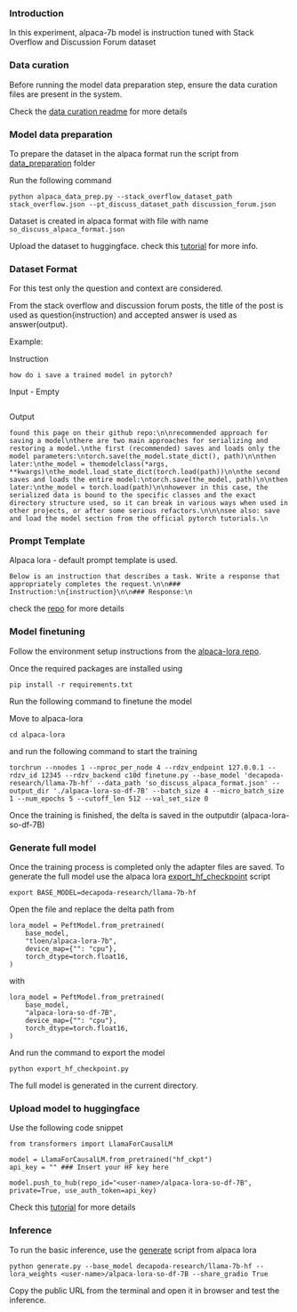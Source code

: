 ### Introduction

In this experiment, alpaca-7b model is instruction tuned with Stack Overflow and Discussion Forum dataset

### Data curation

Before running the model data preparation step, ensure the data curation files are present in the system.

Check the [data curation readme](../../data_curation/README.md) for more details

### Model data preparation

To prepare the dataset in the alpaca format run the script from [data_preparation](data_preparation/README.md) folder

Run the following command

```
python alpaca_data_prep.py --stack_overflow_dataset_path stack_overflow.json --pt_discuss_dataset_path discussion_forum.json
```

Dataset is created in alpaca format with file with name `so_discuss_alpaca_format.json`

Upload the dataset to huggingface. check this [tutorial](https://huggingface.co/docs/datasets/v1.16.0/upload_dataset.html) for more info.

### Dataset Format

For this test only the question and context are considered.

From the stack overflow and discussion forum posts, the title of the post is used as question(instruction) and accepted answer is used as answer(output).

Example:

Instruction

```
how do i save a trained model in pytorch?
``` 

Input - Empty
```

```

Output
```
found this page on their github repo:\n\nrecommended approach for saving a model\nthere are two main approaches for serializing and restoring a model.\nthe first (recommended) saves and loads only the model parameters:\ntorch.save(the_model.state_dict(), path)\n\nthen later:\nthe_model = themodelclass(*args, **kwargs)\nthe_model.load_state_dict(torch.load(path))\n\nthe second saves and loads the entire model:\ntorch.save(the_model, path)\n\nthen later:\nthe_model = torch.load(path)\n\nhowever in this case, the serialized data is bound to the specific classes and the exact directory structure used, so it can break in various ways when used in other projects, or after some serious refactors.\n\n\nsee also: save and load the model section from the official pytorch tutorials.\n
```

### Prompt Template

Alpaca lora - default prompt template is used.

```
Below is an instruction that describes a task. Write a response that appropriately completes the request.\n\n### Instruction:\n{instruction}\n\n### Response:\n
```

check the [repo](https://github.com/tloen/alpaca-lora/tree/main/templates) for more details


### Model finetuning

Follow the environment setup instructions from the [alpaca-lora repo](https://github.com/tloen/alpaca-lora.git).

Once the required packages are installed using 

```
pip install -r requirements.txt
```

Run the following command to finetune the model

Move to alpaca-lora

```
cd alpaca-lora
```

and run the following command to start the training

```
torchrun --nnodes 1 --nproc_per_node 4 --rdzv_endpoint 127.0.0.1 --rdzv_id 12345 --rdzv_backend c10d finetune.py --base_model 'decapoda-research/llama-7b-hf' --data_path 'so_discuss_alpaca_format.json' --output_dir './alpaca-lora-so-df-7B' --batch_size 4 --micro_batch_size 1 --num_epochs 5 --cutoff_len 512 --val_set_size 0
```

Once the training is finished, the delta is saved in the outputdir (alpaca-lora-so-df-7B)


### Generate full model

Once the training process is completed only the adapter files are saved. To generate the full model use the alpaca lora [export_hf_checkpoint](https://github.com/tloen/alpaca-lora/blob/main/export_hf_checkpoint.py) script

```
export BASE_MODEL=decapoda-research/llama-7b-hf 
```

Open the file and replace the delta path from
```
lora_model = PeftModel.from_pretrained(
    base_model,
    "tloen/alpaca-lora-7b",
    device_map={"": "cpu"},
    torch_dtype=torch.float16,
)
```

with 
```
lora_model = PeftModel.from_pretrained(
    base_model,
    "alpaca-lora-so-df-7B",
    device_map={"": "cpu"},
    torch_dtype=torch.float16,
)
```


And run the command to export the model

```
python export_hf_checkpoint.py
```

The full model is generated in the current directory. 

### Upload model to huggingface

Use the following code snippet

```
from transformers import LlamaForCausalLM

model = LlamaForCausalLM.from_pretrained("hf_ckpt")
api_key = "" ### Insert your HF key here

model.push_to_hub(repo_id="<user-name>/alpaca-lora-so-df-7B", private=True, use_auth_token=api_key)
```

Check this [tutorial](https://huggingface.co/docs/transformers/model_sharing) for more details


### Inference

To run the basic inference, use the [generate](https://github.com/tloen/alpaca-lora/blob/main/generate.py) script from alpaca lora

```
python generate.py --base_model decapoda-research/llama-7b-hf --lora_weights <user-name>/alpaca-lora-so-df-7B --share_gradio True
```

Copy the public URL from the terminal and open it in browser and test the inference.






